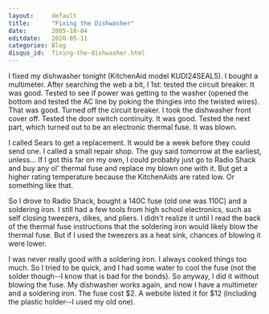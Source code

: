 ```yaml
---
layout:     default
title:      "Fixing the Dishwasher"
date:       2005-10-04
editdate:   2020-05-11
categories: Blog
disqus_id:  fixing-the-dishwasher.html
---
```


I fixed my dishwasher tonight (KitchenAid model KUDI24SEAL5). I bought a multimeter. After searching the web a bit, I 1st: tested the circuit breaker. It was good. Tested to see if power was getting to the washer (opened the bottom and tested the AC line by poking the thingies into the twisted wires). That was good. Turned off the circuit breaker. I took the dishwasher front cover off. Tested the door switch continuity. It was good. Tested the next part, which turned out to be an electronic thermal fuse. It was blown.

I called Sears to get a replacement. It would be a week before they could send one. I called a small repair shop. The guy said tomorrow at the earliest, unless... If I got this far on my own, I could probably just go to Radio Shack and buy any ol' thermal fuse and replace my blown one with it. But get a higher rating temperature because the KitchenAids are rated low. Or something like that.

So I drove to Radio Shack, bought a 140C fuse (old one was 110C) and a soldering iron. I still had a few tools from high school electronics, such as self closing tweezers, dikes, and pliers. I didn't realize it until I read the back of the thermal fuse instructions that the soldering iron would likely blow the thermal fuse. But if I used the tweezers as a heat sink, chances of blowing it were lower.

I was never really good with a soldering iron. I always cooked things too much. So I tried to be quick, and I had some water to cool the fuse (not the solder though--I know that is bad for the bonds). So anyway, I did it without blowing the fuse. My dishwasher works again, and now I have a multimeter and a soldering iron. The fuse cost $2. A website listed it for $12 (including the plastic holder--I used my old one).
